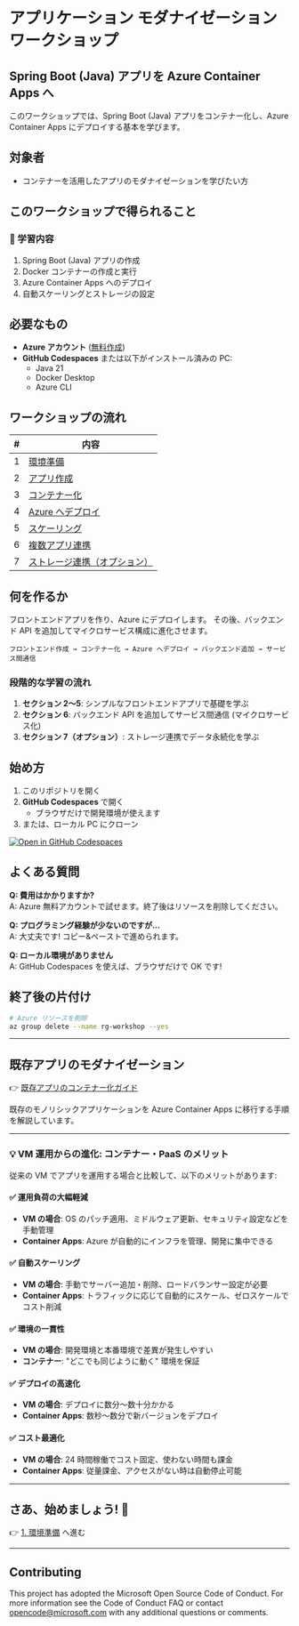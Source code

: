 # アプリケーション モダナイゼーション ワークショップ
## Spring Boot (Java) アプリを Azure Container Apps へ

このワークショップでは、Spring Boot (Java) アプリをコンテナー化し、Azure Container Apps にデプロイする基本を学びます。

## 対象者

- コンテナーを活用したアプリのモダナイゼーションを学びたい方

## このワークショップで得られること

### 🎯 学習内容

1. Spring Boot (Java) アプリの作成
2. Docker コンテナーの作成と実行
3. Azure Container Apps へのデプロイ
4. 自動スケーリングとストレージの設定

## 必要なもの

- **Azure アカウント** ([無料作成](https://azure.microsoft.com/ja-jp/free/))
- **GitHub Codespaces** または以下がインストール済みの PC:
  - Java 21
  - Docker Desktop
  - Azure CLI

## ワークショップの流れ

| # | 内容 |
|---|------|
| 1 | [環境準備](./docs/01-setup.md) |
| 2 | [アプリ作成](./docs/02-create-app.md) |
| 3 | [コンテナー化](./docs/03-containerize.md) |
| 4 | [Azure へデプロイ](./docs/04-deploy.md) |
| 5 | [スケーリング](./docs/05-scaling.md) |
| 6 | [複数アプリ連携](./docs/06-multiapp.md) |
| 7 | [ストレージ連携（オプション）](./docs/07-storage.md) |

## 何を作るか

フロントエンドアプリを作り、Azure にデプロイします。
その後、バックエンド API を追加してマイクロサービス構成に進化させます。

```
フロントエンド作成 → コンテナー化 → Azure へデプロイ → バックエンド追加 → サービス間通信
```

### 段階的な学習の流れ

1. **セクション 2〜5**: シンプルなフロントエンドアプリで基礎を学ぶ
2. **セクション 6**: バックエンド API を追加してサービス間通信 (マイクロサービス化)
3. **セクション 7（オプション）**: ストレージ連携でデータ永続化を学ぶ


## 始め方

1. このリポジトリを開く
2. **GitHub Codespaces** で開く
   - ブラウザだけで開発環境が使えます
3. または、ローカル PC にクローン

[![Open in GitHub Codespaces](https://github.com/codespaces/badge.svg)](https://codespaces.new/hatasaki/Modernization-Workshop)

## よくある質問

**Q: 費用はかかりますか?**  
A: Azure 無料アカウントで試せます。終了後はリソースを削除してください。

**Q: プログラミング経験が少ないのですが...**  
A: 大丈夫です! コピー&ペーストで進められます。

**Q: ローカル環境がありません**  
A: GitHub Codespaces を使えば、ブラウザだけで OK です!

## 終了後の片付け

```bash
# Azure リソースを削除
az group delete --name rg-workshop --yes
```

---

## 既存アプリのモダナイゼーション

👉 [既存アプリのコンテナー化ガイド](./docs/legacy-app-guide.md)

既存のモノリシックアプリケーションを Azure Container Apps に移行する手順を解説しています。

---

### 💡 VM 運用からの進化: コンテナー・PaaS のメリット

従来の VM でアプリを運用する場合と比較して、以下のメリットがあります:

#### ✅ 運用負荷の大幅軽減
- **VM の場合**: OS のパッチ適用、ミドルウェア更新、セキュリティ設定などを手動管理
- **Container Apps**: Azure が自動的にインフラを管理、開発に集中できる

#### ✅ 自動スケーリング
- **VM の場合**: 手動でサーバー追加・削除、ロードバランサー設定が必要
- **Container Apps**: トラフィックに応じて自動的にスケール、ゼロスケールでコスト削減

#### ✅ 環境の一貫性
- **VM の場合**: 開発環境と本番環境で差異が発生しやすい
- **コンテナー**: "どこでも同じように動く" 環境を保証

#### ✅ デプロイの高速化
- **VM の場合**: デプロイに数分～数十分かかる
- **Container Apps**: 数秒～数分で新バージョンをデプロイ

#### ✅ コスト最適化
- **VM の場合**: 24 時間稼働でコスト固定、使わない時間も課金
- **Container Apps**: 従量課金、アクセスがない時は自動停止可能
---

## さあ、始めましょう! 🚀

👉 [1. 環境準備](./docs/01-setup.md) へ進む

---
## Contributing
This project has adopted the Microsoft Open Source Code of Conduct. For more information see the Code of Conduct FAQ or contact opencode@microsoft.com with any additional questions or comments.
